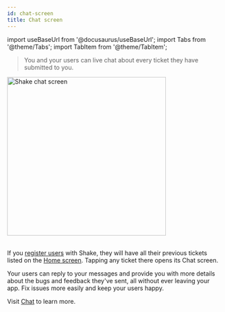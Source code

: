 ```yaml
---
id: chat-screen
title: Chat screen
---
```

import useBaseUrl from '@docusaurus/useBaseUrl';
import Tabs from '@theme/Tabs';
import TabItem from '@theme/TabItem';

>You and your users can live chat about every ticket they have submitted to you.

<table class="media-container mt-50 mb-30">
 <img
   alt="Shake chat screen"
  width="370"
  src={useBaseUrl('screens/android-chat-screen@2x.png')}
 />
 </table>
 

If you [register users](/flutter/users/register-user) with Shake, they will have all their previous tickets listed on the [Home screen](/flutter/shake-ui/home-screen).
Tapping any ticket there opens its Chat screen.

Your users can reply to your messages and provide you with more details 
about the bugs and feedback they've sent, all without ever leaving your app.
Fix issues more easily and keep your users happy.

Visit [Chat](/flutter/users/chat/) to learn more.
